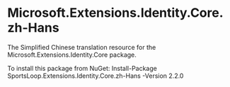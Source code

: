 # Microsoft.Extensions.Identity.Core.zh-Hans
The Simplified Chinese translation resource for the Microsoft.Extensions.Identity.Core package.

To install this package from NuGet:
Install-Package SportsLoop.Extensions.Identity.Core.zh-Hans -Version 2.2.0

